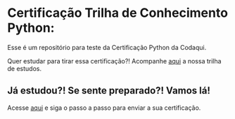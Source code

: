 # Certificação Trilha de Conhecimento Python:

Esse é um repositório para teste da Certificação Python da Codaqui.

Quer estudar para tirar essa certificação?! Acompanhe [aqui](https://github.com/codaqui/institucional-trilhas-estudos/blob/main/guias/programador-python.md) a nossa trilha de estudos.


## Já estudou?! Se sente preparado?! Vamos lá!

Acesse [aqui](/projetos) e siga o passo a passo para enviar a sua certificação.
